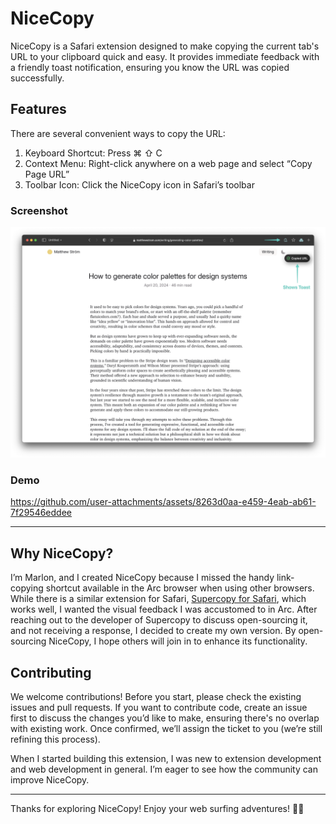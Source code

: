# NiceCopy
NiceCopy is a Safari extension designed to make copying the current tab's URL to your clipboard quick and easy. It provides immediate feedback with a friendly toast notification, ensuring you know the URL was copied successfully.

## Features
There are several convenient ways to copy the URL:
1. Keyboard Shortcut: Press ⌘ ⇧ C
1. Context Menu: Right-click anywhere on a web page and select “Copy Page URL”
1. Toolbar Icon: Click the NiceCopy icon in Safari’s toolbar

### Screenshot
![NiceCopy extension](README%20Assets/Toast.png)

### Demo
https://github.com/user-attachments/assets/8263d0aa-e459-4eab-ab61-7f29546eddee



---

## Why NiceCopy?
I’m Marlon, and I created NiceCopy because I missed the handy link-copying shortcut available in the Arc browser when using other browsers. While there is a similar extension for Safari, [Supercopy for Safari](https://apps.apple.com/us/app/supercopy-for-safari/id6477720316), which works well, I wanted the visual feedback I was accustomed to in Arc.
After reaching out to the developer of Supercopy to discuss open-sourcing it, and not receiving a response, I decided to create my own version. By open-sourcing NiceCopy, I hope others will join in to enhance its functionality.

## Contributing
We welcome contributions! Before you start, please check the existing issues and pull requests. If you want to contribute code, create an issue first to discuss the changes you’d like to make, ensuring there's no overlap with existing work. Once confirmed, we’ll assign the ticket to you (we’re still refining this process).

When I started building this extension, I was new to extension development and web development in general. I’m eager to see how the community can improve NiceCopy.

---

Thanks for exploring NiceCopy! Enjoy your web surfing adventures! 🏄‍♂️
